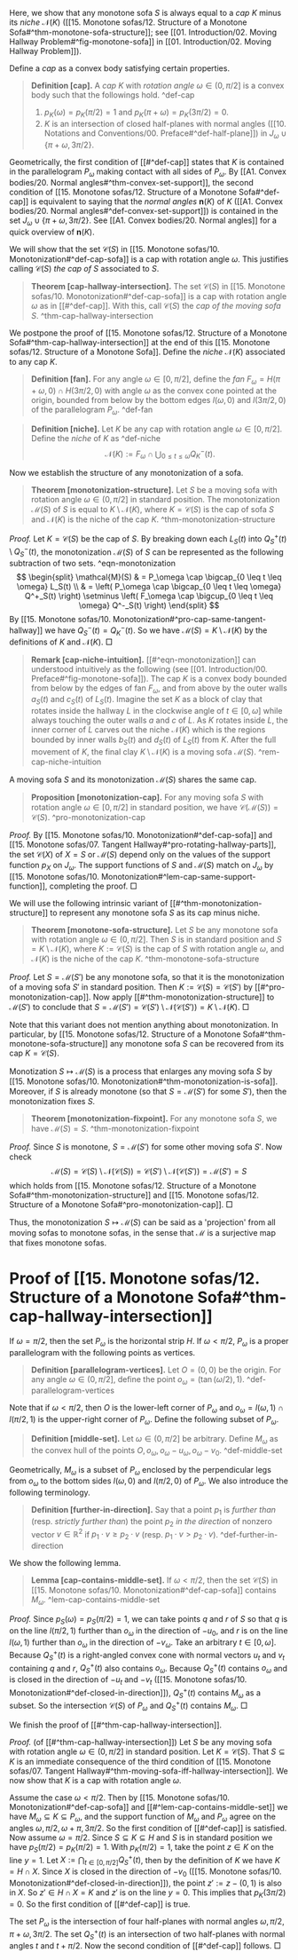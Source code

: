Here, we show that any monotone sofa $S$ is always equal to a _cap_ $K$ minus its _niche_ $\mathcal{N}(K)$ ([[15. Monotone sofas/12. Structure of a Monotone Sofa#^thm-monotone-sofa-structure]]; see [[01. Introduction/02. Moving Hallway Problem#^fig-monotone-sofa]] in [[01. Introduction/02. Moving Hallway Problem]]).

Define a _cap_ as a convex body satisfying certain properties.

> __Definition [cap].__ A _cap_ $K$ with _rotation angle_ $\omega \in (0, \pi/2]$ is a convex body such that the followings hold. ^def-cap
> 
> 1. $p_K(\omega) = p_K(\pi/2) = 1$ and $p_K(\pi + \omega) = p_K(3\pi/2) = 0$.
> 2. $K$ is an intersection of closed half-planes with normal angles ([[10. Notations and Conventions/00. Preface#^def-half-plane]]) in $J_\omega \cup \{\pi + \omega, 3\pi/2\}$.

Geometrically, the first condition of [[#^def-cap]] states that $K$ is contained in the parallelogram $P_\omega$ making contact with all sides of $P_\omega$. By [[A1. Convex bodies/20. Normal angles#^thm-convex-set-support]], the second condition of [[15. Monotone sofas/12. Structure of a Monotone Sofa#^def-cap]] is equivalent to saying that the _normal angles_ $\mathbf{n}(K)$ of $K$ ([[A1. Convex bodies/20. Normal angles#^def-convex-set-support]]) is contained in the set $J_\omega \cup \{\pi + \omega, 3\pi/2\}$. See [[A1. Convex bodies/20. Normal angles]] for a quick overview of $\mathbf{n}(K)$.

We will show that the set $\mathcal{C}(S)$ in [[15. Monotone sofas/10. Monotonization#^def-cap-sofa]] is a cap with rotation angle $\omega$. This justifies calling $\mathcal{C}(S)$ _the cap of_ $S$ associated to $S$.

> __Theorem [cap-hallway-intersection].__ The set $\mathcal{C}(S)$ in [[15. Monotone sofas/10. Monotonization#^def-cap-sofa]] is a cap with rotation angle $\omega$ as in [[#^def-cap]]. With this, call $\mathcal{C}(S)$ the _cap of the moving sofa_ $S$. ^thm-cap-hallway-intersection

We postpone the proof of [[15. Monotone sofas/12. Structure of a Monotone Sofa#^thm-cap-hallway-intersection]] at the end of this [[15. Monotone sofas/12. Structure of a Monotone Sofa]]. Define the _niche_ $\mathcal{N}(K)$ associated to any cap $K$.

> __Definition [fan].__ For any angle $\omega \in [0, \pi/2]$, define the _fan_ $F_\omega = H(\pi+\omega, 0) \cap H(3\pi/2, 0)$ with angle $\omega$ as the convex cone pointed at the origin, bounded from below by the bottom edges $l(\omega, 0)$ and $l(3\pi/2, 0)$ of the parallelogram $P_\omega$. ^def-fan

> __Definition [niche].__ Let $K$ be any cap with rotation angle $\omega \in [0, \pi/2]$. Define the _niche_ of $K$ as ^def-niche
$$
\mathcal{N}(K) := F_{\omega} \cap \bigcup_{0 \leq t \leq \omega} Q^-_K(t).
$$

Now we establish the structure of any monotonization of a sofa.

> __Theorem [monotonization-structure].__ Let $S$ be a moving sofa with rotation angle $\omega \in (0, \pi/2]$ in standard position. The monotonization $\mathcal{M}(S)$ of $S$ is equal to $K \setminus \mathcal{N}(K)$, where $K = \mathcal{C}(S)$ is the cap of sofa $S$ and $\mathcal{N}(K)$ is the niche of the cap $K$. ^thm-monotonization-structure

_Proof._ Let $K = \mathcal{C}(S)$ be the cap of $S$. By breaking down each $L_S(t)$ into $Q_S^+(t) \setminus Q_S^-(t)$, the monotonization $\mathcal{M}(S)$ of $S$ can be represented as the following subtraction of two sets. ^eqn-monotonization
$$
\begin{split}
\mathcal{M}(S) & = P_\omega \cap \bigcap_{0 \leq t \leq \omega} L_S(t) \\
& = \left( P_\omega \cap \bigcap_{0 \leq t \leq \omega} Q^+_S(t) \right) \setminus \left( F_\omega \cap \bigcup_{0 \leq t \leq \omega} Q^-_S(t) \right)
\end{split}
$$
By [[15. Monotone sofas/10. Monotonization#^pro-cap-same-tangent-hallway]] we have $Q_S^-(t) = Q_K^-(t)$. So we have $\mathcal{M}(S) = K \setminus \mathcal{N}(K)$ by the definitions of $K$ and $\mathcal{N}(K)$. □

> __Remark [cap-niche-intuition].__ [[#^eqn-monotonization]] can understood intuitively as the following (see [[01. Introduction/00. Preface#^fig-monotone-sofa]]). The cap $K$ is a convex body bounded from below by the edges of fan $F_\omega$, and from above by the outer walls $a_S(t)$ and $c_S(t)$ of $L_S(t)$. Imagine the set $K$ as a block of clay that rotates inside the hallway $L$ in the clockwise angle of $t \in [0, \omega]$ while always touching the outer walls $a$ and $c$ of $L$. As $K$ rotates inside $L$, the inner corner of $L$ carves out the niche $\mathcal{N}(K)$ which is the regions bounded by inner walls $b_S(t)$ and $d_S(t)$ of $L_S(t)$ from $K$. After the full movement of $K$, the final clay $K \setminus \mathcal{N}(K)$ is a moving sofa $\mathcal{M}(S)$. ^rem-cap-niche-intuition

A moving sofa $S$ and its monotonization $\mathcal{M}(S)$ shares the same cap.

> __Proposition [monotonization-cap].__ For any moving sofa $S$ with rotation angle $\omega \in [0, \pi/2]$ in standard position, we have $\mathcal{C}(\mathcal{M}(S)) = \mathcal{C}(S)$. ^pro-monotonization-cap

_Proof._ By [[15. Monotone sofas/10. Monotonization#^def-cap-sofa]] and [[15. Monotone sofas/07. Tangent Hallway#^pro-rotating-hallway-parts]], the set $\mathcal{C}(X)$ of $X = S$ or $\mathcal{M}(S)$ depend only on the values of the support function $p_X$ on $J_\omega$. The support functions of $S$ and $\mathcal{M}(S)$ match on $J_\omega$ by [[15. Monotone sofas/10. Monotonization#^lem-cap-same-support-function]], completing the proof. □

We will use the following intrinsic variant of [[#^thm-monotonization-structure]] to represent any monotone sofa $S$ as its cap minus niche.

> __Theorem [monotone-sofa-structure].__ Let $S$ be any monotone sofa with rotation angle $\omega \in (0, \pi/2]$. Then $S$ is in standard position and $S = K \setminus \mathcal{N}(K)$, where $K := \mathcal{C}(S)$ is the cap of $S$ with rotation angle $\omega$, and $\mathcal{N}(K)$ is the niche of the cap $K$.
> ^thm-monotone-sofa-structure

_Proof._ Let $S = \mathcal{M}(S')$ be any monotone sofa, so that it is the monotonization of a moving sofa $S'$ in standard position. Then $K := \mathcal{C}(S) = \mathcal{C}(S')$ by [[#^pro-monotonization-cap]]. Now apply [[#^thm-monotonization-structure]] to $\mathcal{M}(S')$ to conclude that $S = \mathcal{M}(S') = \mathcal{C}(S') \setminus \mathcal{N}(\mathcal{C}(S')) = K \setminus \mathcal{N}(K)$. □

Note that this variant does not mention anything about monotonization. In particular, by [[15. Monotone sofas/12. Structure of a Monotone Sofa#^thm-monotone-sofa-structure]] any monotone sofa $S$ can be recovered from its cap $K = \mathcal{C}(S)$.

Monotization $S \mapsto \mathcal{M}(S)$ is a process that enlarges any moving sofa $S$ by [[15. Monotone sofas/10. Monotonization#^thm-monotonization-is-sofa]]. Moreover, if $S$ is already monotone (so that $S = \mathcal{M}(S')$ for some $S'$), then the monotonization fixes $S$.

> __Theorem [monotonization-fixpoint].__ For any monotone sofa $S$, we have $\mathcal{M}(S) = S$.
> ^thm-monotonization-fixpoint

_Proof._ Since $S$ is monotone, $S = \mathcal{M}(S')$ for some other moving sofa $S'$. Now check
$$
\mathcal{M}(S) = \mathcal{C}(S) \setminus \mathcal{N}(\mathcal{C}(S)) = \mathcal{C}(S') \setminus \mathcal{N}(\mathcal{C}(S')) = \mathcal{M}(S') = S
$$
which holds from [[15. Monotone sofas/12. Structure of a Monotone Sofa#^thm-monotonization-structure]] and [[15. Monotone sofas/12. Structure of a Monotone Sofa#^pro-monotonization-cap]]. □

Thus, the monotonization $S \mapsto \mathcal{M}(S)$ can be said as a 'projection' from all moving sofas to monotone sofas, in the sense that $\mathcal{M}$ is a surjective map that fixes monotone sofas.

# Proof of [[15. Monotone sofas/12. Structure of a Monotone Sofa#^thm-cap-hallway-intersection]]

If $\omega = \pi / 2$, then the set $P_\omega$ is the horizontal strip $H$. If $\omega < \pi/2$, $P_\omega$ is a proper parallelogram with the following points as vertices.

> __Definition [parallelogram-vertices].__ Let $O = (0, 0)$ be the origin. For any angle $\omega \in (0, \pi/2]$, define the point $o_\omega = (\tan(\omega/2), 1)$. ^def-parallelogram-vertices

Note that if $\omega < \pi/2$, then $O$ is the lower-left corner of $P_\omega$ and $o_{\omega} = l(\omega, 1) \cap l(\pi/2, 1)$ is the upper-right corner of $P_\omega$. Define the following subset of $P_\omega$.

> __Definition [middle-set].__ Let $\omega \in (0, \pi/2]$ be arbitrary. Define $M_\omega$ as the convex hull of the points $O, o_\omega, o_\omega-u_\omega, o_\omega-v_0$. ^def-middle-set

Geometrically, $M_\omega$ is a subset of $P_\omega$ enclosed by the perpendicular legs from $o_\omega$ to the bottom sides $l(\omega, 0)$ and $l(\pi/2, 0)$ of $P_\omega$. We also introduce the following terminology.

> __Definition [further-in-direction].__ Say that a point $p_1$ is _further than_ (resp. _strictly further than_) the point $p_2$ _in the direction_ of nonzero vector $v \in \mathbb{R}^2$ if $p_1 \cdot v \geq p_2 \cdot v$ (resp. $p_1 \cdot v > p_2 \cdot v$). ^def-further-in-direction

We show the following lemma.

> __Lemma [cap-contains-middle-set].__ If $\omega < \pi/2$, then the set $\mathcal{C}(S)$ in [[15. Monotone sofas/10. Monotonization#^def-cap-sofa]] contains $M_\omega$. ^lem-cap-contains-middle-set

_Proof._ Since $p_S(\omega) = p_S(\pi/2) = 1$, we can take points $q$ and $r$ of $S$ so that $q$ is on the line $l(\pi/2, 1)$ further than $o_\omega$ in the direction of $-u_0$, and $r$ is on the line $l(\omega, 1)$ further than $o_\omega$ in the direction of $-v_\omega$. Take an arbitrary $t \in [0, \omega]$. Because $Q^+_S(t)$ is a right-angled convex cone with normal vectors $u_t$ and $v_t$ containing $q$ and $r$, $Q_S^+(t)$ also contains $o_\omega$. Because $Q_S^+(t)$ contains $o_\omega$ and is closed in the direction of $-u_t$ and $-v_t$ ([[15. Monotone sofas/10. Monotonization#^def-closed-in-direction]]), $Q_S^+(t)$ contains $M_\omega$ as a subset. So the intersection $\mathcal{C}(S)$ of $P_\omega$ and $Q_S^+(t)$ contains $M_\omega$. □

We finish the proof of [[#^thm-cap-hallway-intersection]].

_Proof._ (of [[#^thm-cap-hallway-intersection]]) Let $S$ be any moving sofa with rotation angle $\omega \in (0, \pi/2]$ in standard position. Let $K = \mathcal{C}(S)$. That $S \subseteq K$ is an immediate consequence of the third condition of [[15. Monotone sofas/07. Tangent Hallway#^thm-moving-sofa-iff-hallway-intersection]]. We now show that $K$ is a cap with rotation angle $\omega$.

Assume the case $\omega < \pi/2$. Then by [[15. Monotone sofas/10. Monotonization#^def-cap-sofa]] and [[#^lem-cap-contains-middle-set]] we have $M_\omega \subseteq K \subseteq P_\omega$, and the support function of $M_\omega$ and $P_\omega$ agree on the angles $\omega, \pi/2, \omega + \pi, 3\pi/2$. So the first condition of [[#^def-cap]] is satisfied. Now assume $\omega = \pi/2$. Since $S \subseteq K \subseteq H$ and $S$ is in standard position we have $p_S(\pi/2) = p_K(\pi/2) = 1$. With $p_K(\pi/2) = 1$, take the point $z \in K$ on the line $y=1$. Let $X := \bigcap_{t \in [0, \pi/2]} Q_S^+(t)$, then by the definition of $K$ we have $K = H \cap X$. Since $X$ is closed in the direction of $-v_0$ ([[15. Monotone sofas/10. Monotonization#^def-closed-in-direction]]), the point $z' := z - (0, 1)$ is also in $X$. So $z' \in H \cap X = K$ and $z'$ is on the line $y=0$. This implies that $p_K(3\pi/2) = 0$. So the first condition of [[#^def-cap]] is true.

The set $P_\omega$ is the intersection of four half-planes with normal angles $\omega, \pi/2, \pi + \omega, 3\pi/2$. The set $Q_S^+(t)$ is an intersection of two half-planes with normal angles $t$ and $t + \pi/2$. Now the second condition of [[#^def-cap]] follows. □